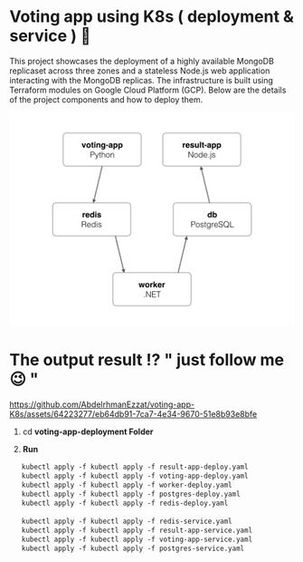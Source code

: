 # Voting app using K8s ( deployment & service ) 🎯

This project showcases the deployment of a highly available MongoDB replicaset across three zones and a stateless Node.js web application interacting with the MongoDB replicas. The infrastructure is built using Terraform modules on Google Cloud Platform (GCP). Below are the details of the project components and how to deploy them.

![Alt text](architecture.png)

# The output result   ⁉️ " just follow me 😉 "


https://github.com/AbdelrhmanEzzat/voting-app-K8s/assets/64223277/eb64db91-7ca7-4e34-9670-51e8b93e8bfe


1. cd  **voting-app-deployment Folder**

2. **Run**


```
   kubectl apply -f kubectl apply -f result-app-deploy.yaml
   kubectl apply -f kubectl apply -f voting-app-deploy.yaml
   kubectl apply -f kubectl apply -f worker-deploy.yaml
   kubectl apply -f kubectl apply -f postgres-deploy.yaml
   kubectl apply -f kubectl apply -f redis-deploy.yaml

   kubectl apply -f kubectl apply -f redis-service.yaml
   kubectl apply -f kubectl apply -f result-app-service.yaml
   kubectl apply -f kubectl apply -f voting-app-service.yaml
   kubectl apply -f kubectl apply -f postgres-service.yaml
```
